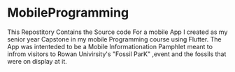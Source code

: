 # MobileProgramming
This Repostitory Contains the Source code For a mobile App I created as my senior year Capstone in my mobile Programming course using Flutter. The App was intenteded to be a Mobile Informationation Pamphlet meant to infrom visitors to Rowan Univirsity's "Fossil ParK" ,event and the fossils that were on display at it.
